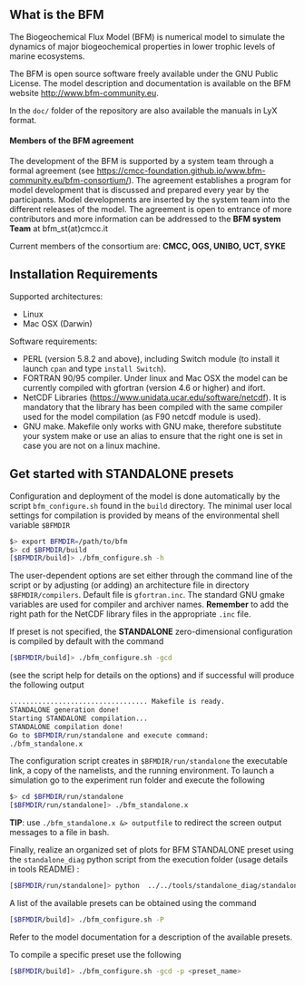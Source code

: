 ## What is the BFM

The Biogeochemical Flux Model (BFM) is numerical model to simulate the dynamics of major biogeochemical properties in lower trophic levels of marine ecosystems.

The BFM is open source software freely available under the GNU Public License. 
The model description and documentation is available on the BFM website http://www.bfm-community.eu.

In the `doc/` folder of the repository are also available the manuals in LyX format.


#### Members of the BFM agreement

The development of the BFM is supported by a system team through a formal agreement (see https://cmcc-foundation.github.io/www.bfm-community.eu/bfm-consortium/). 
The agreement establishes a program for model development that is discussed and prepared every year by the participants. Model developments are inserted by the system team into the different releases of the model. 
The agreement is open to entrance of more contributors and more information can be addressed to the **BFM system Team** at bfm_st(at)cmcc.it

Current members of the consortium are: 
**CMCC, OGS, UNIBO, UCT, SYKE**

##  Installation Requirements

Supported architectures:
- Linux
- Mac OSX (Darwin)

Software requirements:
- PERL (version 5.8.2 and above), including Switch module (to install it launch `cpan` and type `install Switch`).
- FORTRAN 90/95 compiler. Under linux and Mac OSX the model can be currently compiled with gfortran (version 4.6 or higher) and ifort.
- NetCDF Libraries (https://www.unidata.ucar.edu/software/netcdf). It is mandatory that the library has been compiled with the same compiler used for the model compilation (as F90 netcdf module is used).
- GNU make. Makefile only works with GNU make, therefore substitute your system make or use an alias to ensure that the right one is set in case you are not on a linux machine.

## Get started with STANDALONE presets
Configuration and deployment of the model is done automatically by the script `bfm_configure.sh` found in the `build` directory. The minimal user local settings for compilation is provided by means of the environmental shell variable `$BFMDIR`
```bash
$> export BFMDIR=/path/to/bfm
$> cd $BFMDIR/build
[$BFMDIR/build]> ./bfm_configure.sh -h
```

The user-dependent options are set either through the command line of the script or by adjusting (or adding) an architecture file in directory `$BFMDIR/compilers`. Default file is `gfortran.inc`. The standard GNU gmake variables are used for compiler and archiver names. **Remember** to add the right path for the NetCDF library files in the appropriate `.inc` file.

If preset is not specified, the **STANDALONE** zero-dimensional configuration is compiled by default with the command
```bash
[$BFMDIR/build]> ./bfm_configure.sh -gcd
```
(see the script help for details on the options) and if successful will produce the following output
```bash
.................................. Makefile is ready.
STANDALONE generation done!
Starting STANDALONE compilation...
STANDALONE compilation done!
Go to $BFMDIR/run/standalone and execute command:
./bfm_standalone.x
```
The configuration script creates in `$BFMDIR/run/standalone` the executable link, a copy of the namelists, and the running environment. 
To launch a simulation go to the experiment run folder and execute the following 
```bash
$> cd $BFMDIR/run/standalone
[$BFMDIR/run/standalone]> ./bfm_standalone.x
```
**TIP**: use `./bfm_standalone.x &> outputfile` to redirect the screen output messages to a file in bash.

Finally, realize an organized set of plots for BFM STANDALONE preset using the `standalone_diag` python script from the execution folder (usage details in tools README) :
```bash
[$BFMDIR/run/standalone]> python  ../../tools/standalone_diag/standalone_diag.py BFM_Standalone.nc`
```

A list of the available presets can be obtained using the command
```bash
[$BFMDIR/build]> ./bfm_configure.sh -P 
```
Refer to the model documentation for a description of the available presets.

To compile a specific preset use the following
```bash
[$BFMDIR/build]> ./bfm_configure.sh -gcd -p <preset_name> 
```

